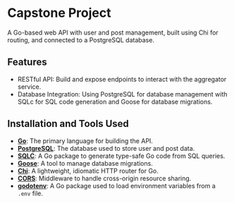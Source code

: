 # Capstone Project

A Go-based web API with user and post management, built using Chi for routing, and connected to a PostgreSQL database.

## Features

- RESTful API: Build and expose endpoints to interact with the aggregator service.
- Database Integration: Using PostgreSQL for database management with SQLc for SQL code generation and Goose for database migrations.

## Installation and Tools Used

- **[Go](https://golang.org/dl/)**: The primary language for building the API.
- **[PostgreSQL](https://www.postgresql.org/download/)**: The database used to store user and post data.
- **[SQLC](https://github.com/sqlc-dev/sqlc/)**: A Go package to generate type-safe Go code from SQL queries.
- **[Goose](https://github.com/pressly/goose/)**: A tool to manage database migrations.
- **[Chi](https://github.com/go-chi/chi/)**: A lightweight, idiomatic HTTP router for Go.
- **[CORS](https://github.com/go-chi/cors/)**: Middleware to handle cross-origin resource sharing.
- **[godotenv](https://github.com/joho/godotenv/)**: A Go package used to load environment variables from a `.env` file.
